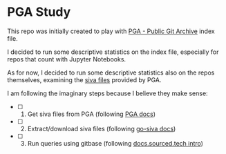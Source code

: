 # PGA Study

This repo was initially created to play with [PGA - Public Git Archive](https://github.com/src-d/datasets/tree/master/PublicGitArchive/pga) index file.

I decided to run some descriptive statistics on the index file, especially for repos that count with Jupyter Notebooks.

As for now, I decided to run some descriptive statistics also on the repos themselves, examining the [siva files](https://github.com/src-d/go-siva) provided by PGA.

I am following the imaginary steps because I believe they make sense:

- [ ] 1. Get siva files from PGA (following [PGA docs](https://github.com/src-d/datasets/blob/master/PublicGitArchive/pga/README.md))
- [ ] 2. Extract/download siva files (following [go-siva docs](https://github.com/src-d/go-siva))
- [ ] 3. Run queries using gitbase (following [docs.sourced.tech intro](https://docs.sourced.tech/intro/))
